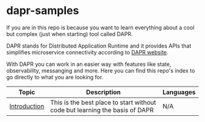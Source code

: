 # dapr-samples

If you are in this repo is because you want to learn everything about a cool but complex (just when starting) tool called DAPR.

DAPR stands for Distributed Application Runtime and it provides APIs that simplifies microservice connectivity according to [DAPR website](https://dapr.io/).

With DAPR you can work in an easier way with features like state, observability, messanging and more. Here you can find this repo's index to go directly to what you are looking for.

|Topic|Description|Languages|
|-----|-----------|---------|
|[Introduction](./Introduction/README.md)|This is the best place to start without code but learning the basis of DAPR|N/A|
